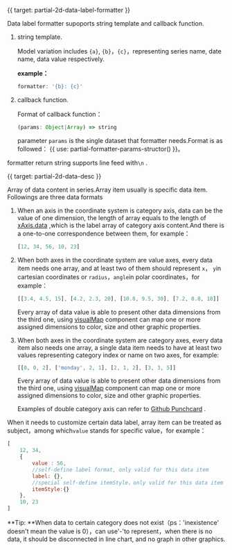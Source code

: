 {{ target: partial-2d-data-label-formatter }}

Data label formatter supoports string template and callback function.

1. string template.

    Model variation includes `{a}`, `{b}`，`{c}`，representing series name, date name, data value respectively.

    **example：**
    ```js
    formatter: '{b}: {c}'
    ```

2. callback function.

    Format of callback function：
    ```js
    (params: Object|Array) => string
    ```
    parameter `params` is the single dataset that formatter needs.Format is as followed：
     {{ use: partial-formatter-params-structor() }}。

formatter return string supports line feed with`\n` .




{{ target: partial-2d-data-desc }}

Array of data content in series.Array item usually is specific data item. Followings are three data formats 

1. When an axis in the coordinate system is category axis, data can be the value of one dimension, the length of array equals to the length of [xAxis.data](~xAxis.data) ,which is the label array of category axis content.And there is a  one-to-one correspondence between them, for example：
    ```js
    [12, 34, 56, 10, 23]
    ```

2. When both axes in the coordinate system are  value axes, every data item needs one array, and at least two of them should represent `x`， `y`in cartesian coordinates or `radius`，`angle`in polar coordinates，for example：
    ```js
    [[3.4, 4.5, 15], [4.2, 2.3, 20], [10.8, 9.5, 30], [7.2, 8.8, 18]]
    ```
    Every array of data value is able to present other data dimensions from the third one, using [visualMap](~visualMap) component can map one or more assigned dimensions to color, size and other graphic properties.

3. When both axes in the coordinate system are  category axes, every data item also needs one array, a single data item needs to have at least two values representing category index or name on two axes, for example: 
    ```js
    [[0, 0, 2], ['monday', 2, 1], [2, 1, 2], [3, 3, 5]]
    ```
    Every array of data value is able to present other data dimensions from the third one, using [visualMap](~visualMap) component can map one or more assigned dimensions to color, size and other graphic properties.


    Examples of double category axis can refer to [Github Punchcard](${galleryEditorPath}scatter-punchCard) .

When it needs to customize certain data label, array item can be treated as subject，among which`value` stands for specific value，for example：
```js
[
    12, 34,
    {
        value : 56,
        //self-define label format, only valid for this data item
        label: {},
        //special self-define itemStyle，only valid for this data item
        itemStyle:{}
    },
    10, 23
]
```

**Tip: **When data to certain category does not exist（ps：'inexistence' doesn't mean the value is 0），can use'-'to represent，when there is no data, it should be disconnected in  line chart, and no graph in other graphics.

